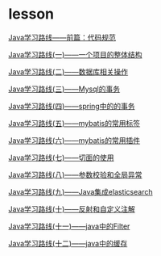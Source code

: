 # lesson

[Java学习路线——前篇：代码规范](https://github.com/a252937166/lesson/wiki/Java%E5%AD%A6%E4%B9%A0%E8%B7%AF%E7%BA%BF%E2%80%94%E2%80%94%E5%89%8D%E7%AF%87%EF%BC%9A%E4%BB%A3%E7%A0%81%E8%A7%84%E8%8C%83)

[Java学习路线(一)——一个项目的整体结构](https://github.com/a252937166/lesson/wiki/Java%E5%AD%A6%E4%B9%A0%E8%B7%AF%E7%BA%BF(%E4%B8%80)%E2%80%94%E2%80%94%E4%B8%80%E4%B8%AA%E9%A1%B9%E7%9B%AE%E7%9A%84%E6%95%B4%E4%BD%93%E7%BB%93%E6%9E%84)

[Java学习路线(二)——数据库相关操作](https://github.com/a252937166/lesson/wiki/Java%E5%AD%A6%E4%B9%A0%E8%B7%AF%E7%BA%BF(%E4%BA%8C)%E2%80%94%E2%80%94%E6%95%B0%E6%8D%AE%E5%BA%93%E7%9B%B8%E5%85%B3%E6%93%8D%E4%BD%9C)

[Java学习路线(三)——Mysql的事务](https://github.com/a252937166/lesson/wiki/Java%E5%AD%A6%E4%B9%A0%E8%B7%AF%E7%BA%BF(%E4%B8%89)%E2%80%94%E2%80%94Mysql%E7%9A%84%E4%BA%8B%E5%8A%A1)

[Java学习路线(四)——spring中的的事务](https://github.com/a252937166/lesson/wiki/Java%E5%AD%A6%E4%B9%A0%E8%B7%AF%E7%BA%BF(%E5%9B%9B)%E2%80%94%E2%80%94spring%E4%B8%AD%E7%9A%84%E7%9A%84%E4%BA%8B%E5%8A%A1)

[Java学习路线(五)——mybatis的常用标签](https://github.com/a252937166/lesson/wiki/Java%E5%AD%A6%E4%B9%A0%E8%B7%AF%E7%BA%BF(%E4%BA%94)%E2%80%94%E2%80%94mybatis%E7%9A%84%E5%B8%B8%E7%94%A8%E6%A0%87%E7%AD%BE)

[Java学习路线(六)——mybatis的常用插件](https://github.com/a252937166/lesson/wiki/Java%E5%AD%A6%E4%B9%A0%E8%B7%AF%E7%BA%BF(%E5%85%AD)%E2%80%94%E2%80%94mybatis%E7%9A%84%E5%B8%B8%E7%94%A8%E6%8F%92%E4%BB%B6)

[Java学习路线(七)——切面的使用](https://github.com/a252937166/lesson/wiki/Java%E5%AD%A6%E4%B9%A0%E8%B7%AF%E7%BA%BF(7)%E2%80%94%E2%80%94%E5%88%87%E9%9D%A2%E7%9A%84%E4%BD%BF%E7%94%A8)

[Java学习路线(八)——参数校验和全局异常](https://github.com/a252937166/lesson/wiki/Java%E5%AD%A6%E4%B9%A0%E8%B7%AF%E7%BA%BF(%E5%85%AB)%E2%80%94%E2%80%94%E5%8F%82%E6%95%B0%E6%A0%A1%E9%AA%8C%E5%92%8C%E5%85%A8%E5%B1%80%E5%BC%82%E5%B8%B8)

[Java学习路线(九)——Java集成elasticsearch](https://github.com/a252937166/lesson/wiki/Java%E5%AD%A6%E4%B9%A0%E8%B7%AF%E7%BA%BF(%E4%B9%9D)%E2%80%94%E2%80%94Java%E9%9B%86%E6%88%90elasticsearch)

[Java学习路线(十)——反射和自定义注解](https://github.com/a252937166/lesson/wiki/Java%E5%AD%A6%E4%B9%A0%E8%B7%AF%E7%BA%BF(%E5%8D%81)%E2%80%94%E2%80%94%E5%8F%8D%E5%B0%84%E5%92%8C%E8%87%AA%E5%AE%9A%E4%B9%89%E6%B3%A8%E8%A7%A3)

[Java学习路线(十一)——java中的Filter](https://github.com/a252937166/lesson/wiki/Java%E5%AD%A6%E4%B9%A0%E8%B7%AF%E7%BA%BF(%E5%8D%81%E4%B8%80)%E2%80%94%E2%80%94java%E4%B8%AD%E7%9A%84Filter)

[Java学习路线(十二)——java中的缓存](https://github.com/a252937166/lesson/wiki/Java%E5%AD%A6%E4%B9%A0%E8%B7%AF%E7%BA%BF(%E5%8D%81%E4%BA%8C)%E2%80%94%E2%80%94java%E4%B8%AD%E7%9A%84%E7%BC%93%E5%AD%98)

